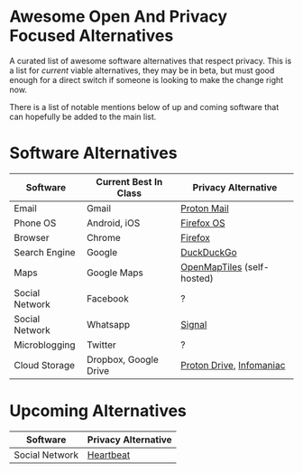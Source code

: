 Awesome Open And Privacy Focused Alternatives
====================

A curated list of awesome software alternatives that respect privacy. This is a list for *current* viable alternatives, they may be in beta, but must good enough for a direct switch if someone is looking to make the change right now.

There is a list of notable mentions below of up and coming software that can hopefully be added to the main list.

Software Alternatives
====================

| Software          | Current Best In Class     | Privacy Alternative                                        |
| -------------     | -----------               | --------------------                                       |
| Email             | Gmail                     | [Proton Mail](https://protonmail.ch/)                      |
| Phone OS          | Android, iOS              | [Firefox OS](https://www.mozilla.org/en-US/firefox/os/)    |
| Browser           | Chrome                    | [Firefox](https://www.mozilla.org/en-US/firefox/new/)      |
| Search Engine     | Google                    | [DuckDuckGo](https://duckduckgo.com/)                      |
| Maps              | Google Maps               | [OpenMapTiles](https://openmaptiles.org/) (self-hosted)    |
| Social Network    | Facebook                  | ?                                                          |
| Social Network    | Whatsapp                  | [Signal](https://signal.org/en/)                           |
| Microblogging     | Twitter                   | ?                                                          |
| Cloud Storage     | Dropbox, Google Drive     | [Proton Drive](https://protonmail.com/blog/proton-drive-early-access/), [Infomaniac](https://www.infomaniak.com/en/kdrive/) |


Upcoming Alternatives
====================
| Software          | Privacy Alternative                                        |
| -------------     | --------------------                                       |
| Social Network    | [Heartbeat](https://ind.ie/about/vision/)                  |
